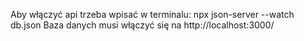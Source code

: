 Aby włączyć api trzeba wpisać w terminalu:
npx json-server --watch db.json
Baza danych musi włączyć się na http://localhost:3000/
